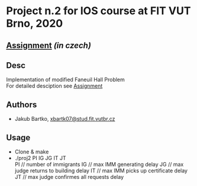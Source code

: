 # Project n.2 for IOS course at FIT VUT Brno, 2020

## [Assignment](https://github.com/xbartk07/IOS_proj2/blob/master/projekt2.pdf) *(in czech)*

## Desc
Implementation of modified Faneuil Hall Problem  
For detailed desciption see [Assignment](https://github.com/xbartk07/IOS_proj2/blob/master/projekt2.pdf)  

## Authors
- Jakub Bartko, xbartk07@stud.fit.vutbr.cz

## Usage
- Clone & make
- ./proj2 PI IG JG IT JT  
PI     // number of immigrants
IG     // max  IMM generating                 delay
JG     // max  judge returns to building      delay
IT     // max  IMM picks up certificate       delay
JT     // max  judge confirmes all requests   delay
